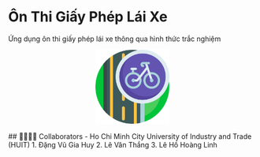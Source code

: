 # Ôn Thi Giấy Phép Lái Xe
Ứng dụng ôn thi giấy phép lái xe thông qua hình thức trắc nghiệm
<p align="center">
  <img width="150" src="https://github.com/chumeodiHERE/On-thi-gplx/blob/main/Logo.png">
</p>
## 👨‍👨‍👦‍👦 Collaborators - Ho Chi Minh City University of Industry and Trade (HUIT)
1. Đặng Vũ Gia Huy
2. Lê Văn Thắng
3. Lê Hồ Hoàng Linh
